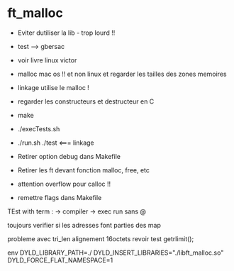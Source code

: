 # ft_malloc

- Eviter dutiliser la lib - trop lourd !!
- test --> gbersac
- voir livre linux victor
- malloc mac os !! et non linux
	et regarder les tailles des zones memoires
- linkage utilise le malloc ! 
- regarder les constructeurs et destructeur en C

- make 
- ./execTests.sh
- ./run.sh ./test  <=== linkage 

- Retirer option debug dans Makefile
- Retirer les ft devant fonction malloc, free, etc
- attention overflow pour calloc !!
- remettre flags dans Makefile



TEst with term : 
-> compiler
-> exec run sans @

toujours verifier si les adresses font parties des map

probleme avec tri_len
alignement 16octets
revoir test getrlimit();

env DYLD_LIBRARY_PATH=./ DYLD_INSERT_LIBRARIES="./libft_malloc.so" DYLD_FORCE_FLAT_NAMESPACE=1

